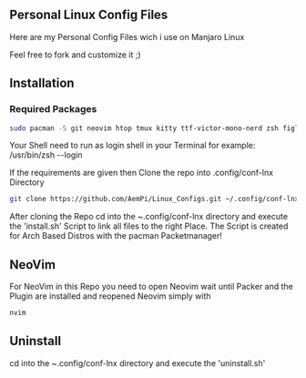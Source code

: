 ## Personal Linux Config Files

Here are my Personal Config Files wich i use on Manjaro Linux

Feel free to fork and customize it ;)

## Installation

### Required Packages

```Bash
sudo pacman -S git neovim htop tmux kitty ttf-victor-mono-nerd zsh figlet fzf
```

Your Shell need to run as login shell in your Terminal for example:  /usr/bin/zsh --login

If the requirements are given then Clone the repo into .config/conf-lnx Directory

```Bash
git clone https://github.com/AemPi/Linux_Configs.git ~/.config/conf-lnx
```

After cloning the Repo cd into the ~.config/conf-lnx directory and execute the 'install.sh' Script to link all files to the right Place.
The Script is created for Arch Based Distros with the pacman Packetmanager!

## NeoVim

For NeoVim in this Repo you need to open Neovim wait until Packer and the Plugin are installed
and reopened Neovim simply with

```Bash
nvim
```


## Uninstall
cd into the ~.config/conf-lnx directory and execute the 'uninstall.sh'